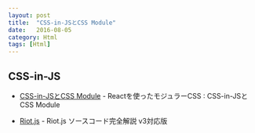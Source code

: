 ```yaml
---
layout: post
title:  "CSS-in-JSとCSS Module"
date:   2016-08-05
category: Html
tags: [Html]
---
```


## CSS-in-JS  


- [CSS-in-JSとCSS Module](http://postd.cc/modular-css-with-react/) - Reactを使ったモジュラーCSS : CSS-in-JSとCSS Module

- [Riot.js](http://qiita.com/cognitom/items/df0b759f244f8b50060e) - Riot.js ソースコード完全解説 v3対応版

